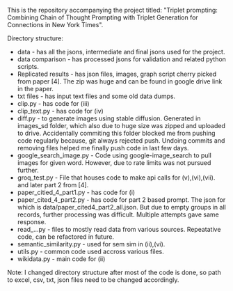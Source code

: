 This is the repository accompanying the project titled: "Triplet prompting: Combining Chain of Thought Prompting with Triplet Generation for Connections in New York Times".

Directory structure:

- data - has all the jsons, intermediate and final jsons used for the project.
- data comparison - has processed jsons for validation and related python scripts.
- Replicated results - has json files, images, graph script cherry picked from paper [4]. The zip was huge and can be found in google drive link in the paper.
- txt files - has input text files and some old data dumps.
- clip.py - has code for (iii)
- clip_text.py - has code for (iv)
- diff.py - to generate images using stable diffusion. Generated in images_sd folder, which also due to huge size was zipped and uploaded to drive. Accidentally commiting this folder blocked me from pushing code regularly because, git always rejected push. Undoing commits and removing files helped me finally push code in last few days.
- google_search_image.py - Code using google-image_search to pull images for given word. However, due to rate limits was not pursued further.
- groq_test.py - File that houses code to make api calls for (v),(vi),(vii). and later part 2 from [4].
- paper_citied_4_part1.py - has code for (i)
- paper_cited_4_part2.py - has code for part 2 based prompt. The json for which is data/paper_cited4_part2_all.json. But due to empty groups in all records, further processing was difficult. Multiple attempts gave same response.
- read_...py - files to mostly read data from various sources. Repeatative code, can be refactored in future.
- semantic_similarity.py - used for sem sim in (ii),(vi).
- utils.py - common code used accross various files.
- wikidata.py - main code for (ii)

Note: I changed directory structure after most of the code is done, so path to excel, csv, txt, json files need to be changed accordingly.
